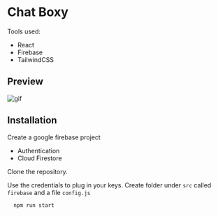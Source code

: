 # Chat Boxy

Tools used:

- React
- Firebase
- TailwindCSS

## Preview

![gif](https://media.giphy.com/media/XH9F6TD9UtlWofVgpJ/giphy.gif)

## Installation

Create a google firebase project

- Authentication
- Cloud Firestore

Clone the repository.

Use the credentials to plug in your keys.
Create folder under `src` called `firebase` and a file `config.js`

```bash
  npm run start
```
